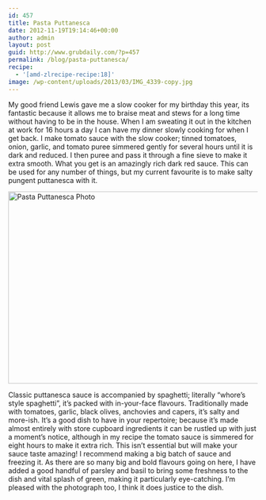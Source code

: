 ```yaml
---
id: 457
title: Pasta Puttanesca
date: 2012-11-19T19:14:46+00:00
author: admin
layout: post
guid: http://www.grubdaily.com/?p=457
permalink: /blog/pasta-puttanesca/
recipe:
  - '[amd-zlrecipe-recipe:18]'
image: /wp-content/uploads/2013/03/IMG_4339-copy.jpg
---
```

My good friend Lewis gave me a slow cooker for my birthday this year, its fantastic because it allows me to braise meat and stews for a long time without having to be in the house. When I am sweating it out in the kitchen at work for 16 hours a day I can have my dinner slowly cooking for when I get back. I make tomato sauce with the slow cooker; tinned tomatoes, onion, garlic, and tomato puree simmered gently for several hours until it is dark and reduced. I then puree and pass it through a fine sieve to make it extra smooth. What you get is an amazingly rich dark red sauce. This can be used for any number of things, but my current favourite is to make salty pungent puttanesca with it.
  
[<img class="aligncenter size-large wp-image-468" title="Pasta Puttanesca" alt="Pasta Puttanesca Photo" src="http://www.grubdaily.com/wp-content/uploads/2012/11/IMG_4339-copy3-1024x682.jpg" width="584" height="388" srcset="http://www.grubdaily.com/wp-content/uploads/2012/11/IMG_4339-copy3-1024x682.jpg 1024w, http://www.grubdaily.com/wp-content/uploads/2012/11/IMG_4339-copy3-300x200.jpg 300w" sizes="(max-width: 584px) 100vw, 584px" />](http://www.grubdaily.com/wp-content/uploads/2012/11/IMG_4339-copy3.jpg)

Classic puttanesca sauce is accompanied by spaghetti; literally &#8220;whore&#8217;s style spaghetti&#8221;, it&#8217;s packed with in-your-face flavours. Traditionally made with tomatoes, garlic, black olives, anchovies and capers, it&#8217;s salty and more-ish. It&#8217;s a good dish to have in your repertoire; because it&#8217;s made almost entirely with store cupboard ingredients it can be rustled up with just a moment&#8217;s notice, although in my recipe the tomato sauce is simmered for eight hours to make it extra rich. This isn&#8217;t essential but will make your sauce taste amazing! I recommend making a big batch of sauce and freezing it. As there are so many big and bold flavours going on here, I have added a good handful of parsley and basil to bring some freshness to the dish and vital splash of green, making it particularly eye-catching. I&#8217;m pleased with the photograph too, I think it does justice to the dish.